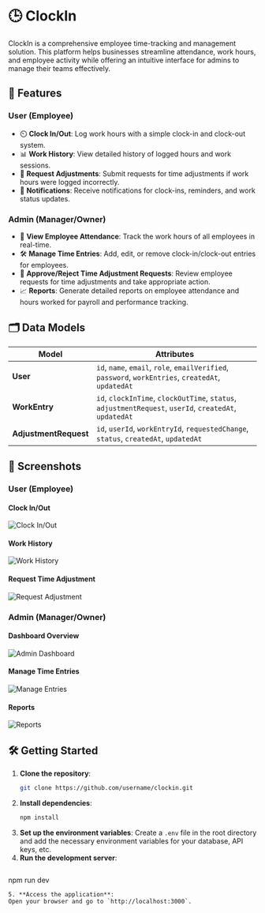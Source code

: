 # 🕒 ClockIn

ClockIn is a comprehensive employee time-tracking and management solution. This platform helps businesses streamline attendance, work hours, and employee activity while offering an intuitive interface for admins to manage their teams effectively.

## 🚀 Features

### User (Employee)
- ⏲️ **Clock In/Out**: Log work hours with a simple clock-in and clock-out system.
- 📊 **Work History**: View detailed history of logged hours and work sessions.
- 📝 **Request Adjustments**: Submit requests for time adjustments if work hours were logged incorrectly.
- 🔔 **Notifications**: Receive notifications for clock-ins, reminders, and work status updates.
  
### Admin (Manager/Owner)
- 📅 **View Employee Attendance**: Track the work hours of all employees in real-time.
- 🛠️ **Manage Time Entries**: Add, edit, or remove clock-in/clock-out entries for employees.
- 🔄 **Approve/Reject Time Adjustment Requests**: Review employee requests for time adjustments and take appropriate action.
- 📈 **Reports**: Generate detailed reports on employee attendance and hours worked for payroll and performance tracking.

## 🗂️ Data Models

| Model                | Attributes                                                                                  |
|----------------------|---------------------------------------------------------------------------------------------|
| **User**             | `id`, `name`, `email`, `role`, `emailVerified`, `password`, `workEntries`, `createdAt`, `updatedAt` |
| **WorkEntry**        | `id`, `clockInTime`, `clockOutTime`, `status`, `adjustmentRequest`, `userId`, `createdAt`, `updatedAt` |
| **AdjustmentRequest** | `id`, `userId`, `workEntryId`, `requestedChange`, `status`, `createdAt`, `updatedAt`        |

## 📸 Screenshots

### User (Employee)
#### Clock In/Out
![Clock In/Out](public/img/clockin.jpg)

#### Work History
![Work History](public/img/workhistory.jpg)

#### Request Time Adjustment
![Request Adjustment](public/img/requestadjustment.jpg)

### Admin (Manager/Owner)
#### Dashboard Overview
![Admin Dashboard](public/img/admindashboard.jpg)

#### Manage Time Entries
![Manage Entries](public/img/manageentries.jpg)

#### Reports
![Reports](public/img/reports.jpg)

## 🛠️ Getting Started

1. **Clone the repository**:
   ```bash
   git clone https://github.com/username/clockin.git
   ```
2. **Install dependencies**:
   ```bash
   npm install
   ```
3. **Set up the environment variables**:
   Create a `.env` file in the root directory and add the necessary environment variables for your database, API keys, etc.
4. **Run the development server**:
   ```bash
  npm run dev
   ```
5. **Access the application**:
   Open your browser and go to `http://localhost:3000`.
